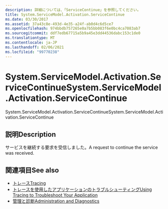 ```yaml
---
description: 詳細については、「ServiceContinue」を参照してください。
title: System.ServiceModel.Activation.ServiceContinue
ms.date: 03/30/2017
ms.assetid: 37a43c8e-493d-4e35-a24f-ab0d4c6d5ce7
ms.openlocfilehash: 974bbdb757265e0a7b5bb083f6e0bc4ca7083ab7
ms.sourcegitcommit: ddf7edb67715a5b9a45e3dd44536dabc153c1de0
ms.translationtype: MT
ms.contentlocale: ja-JP
ms.lasthandoff: 02/06/2021
ms.locfileid: "99770238"
---
```

# <a name="systemservicemodelactivationservicecontinue"></a><span data-ttu-id="c051e-103">System.ServiceModel.Activation.ServiceContinue</span><span class="sxs-lookup"><span data-stu-id="c051e-103">System.ServiceModel.Activation.ServiceContinue</span></span>

<span data-ttu-id="c051e-104">System.ServiceModel.Activation.ServiceContinue</span><span class="sxs-lookup"><span data-stu-id="c051e-104">System.ServiceModel.Activation.ServiceContinue</span></span>  
  
## <a name="description"></a><span data-ttu-id="c051e-105">説明</span><span class="sxs-lookup"><span data-stu-id="c051e-105">Description</span></span>  

 <span data-ttu-id="c051e-106">サービスを継続する要求を受信しました。</span><span class="sxs-lookup"><span data-stu-id="c051e-106">A request to continue the service was received.</span></span>  
  
## <a name="see-also"></a><span data-ttu-id="c051e-107">関連項目</span><span class="sxs-lookup"><span data-stu-id="c051e-107">See also</span></span>

- [<span data-ttu-id="c051e-108">トレース</span><span class="sxs-lookup"><span data-stu-id="c051e-108">Tracing</span></span>](index.md)
- [<span data-ttu-id="c051e-109">トレースを使用したアプリケーションのトラブルシューティング</span><span class="sxs-lookup"><span data-stu-id="c051e-109">Using Tracing to Troubleshoot Your Application</span></span>](using-tracing-to-troubleshoot-your-application.md)
- [<span data-ttu-id="c051e-110">管理と診断</span><span class="sxs-lookup"><span data-stu-id="c051e-110">Administration and Diagnostics</span></span>](../index.md)
